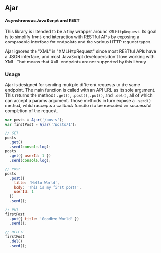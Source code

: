 ## Ajar
#### Asynchronous JavaScript and REST

This library is intended to be a tiny wrapper around `XMLHttpRequest`. Its goal is to simplify front-end interaction with RESTful APIs by exposing a composable interface for endpoints and the various HTTP request types.

Ajar ignores the "XML" in "XMLHttpRequest" since most RESTful APIs have a JSON interface, and most JavaScript developers don't love working with XML. That means that XML endpoints are not supported by this library.

### Usage

Ajar is designed for sending multiple different requests to the same endpoint. The main function is called with an API URL as its sole argument. This returns the methods `.get()`, `.post()`, `.put()`, and `.del()`, all of which can accept a params argument. Those methods in turn expose a `.send()` method, which accepts a callback function to be executed on successful completion of the request.

```javascript
var posts = Ajar('/posts');
var firstPost = Ajar('/posts/1');

// GET
posts
  .get()
  .send(console.log);
posts
  .get({ userId: 1 })
  .send(console.log);

// POST
posts
  .post({
    title: 'Hello World',
    body: 'This is my first post!',
    userId: 1
  })
  .send();

// PUT
firstPost
  .put({ title: 'Goodbye World' })
  .send();

// DELETE
firstPost
  .del()
  .send();
```
